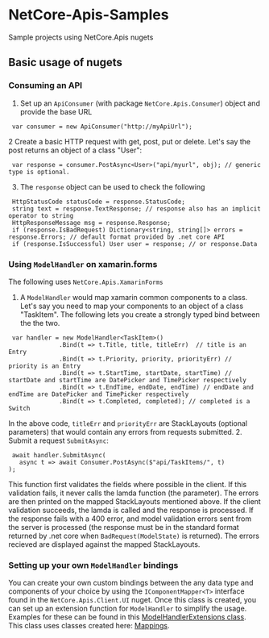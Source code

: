# NetCore-Apis-Samples
Sample projects using NetCore.Apis nugets


## Basic usage of nugets

### Consuming an API

 1. Set up an `ApiConsumer` (with package `NetCore.Apis.Consumer`) object and provide the base URL
 ```
  var consumer = new ApiConsumer("http://myApiUrl");
 ```
  2 Create a basic HTTP request with get, post, put or delete. Let's say the post returns an object of a class "User":
  ```
   var response = consumer.PostAsync<User>("api/myurl", obj); // generic type is optional. 
  ```
  3. The `response` object can be used to check the following
  ```
   HttpStatusCode statusCode = response.StatusCode;
   string text = response.TextResponse; // response also has an implicit operator to string
   HttpResponseMessage msg = response.Response;
   if (response.IsBadRequest) Dictionary<string, string[]> errors = response.Errors; // default format provided by .net core API
   if (response.IsSuccessful) User user = response; // or response.Data
  ```
 ### Using `ModelHandler` on xamarin.forms
 The following uses `NetCore.Apis.XamarinForms`
  1. A `ModelHandler` would map xamarin common components to a class. Let's say you need to map your components to an object of a class "TaskItem". The following lets you create a strongly typed bind between the the two. 
  ```
   var handler = new ModelHandler<TaskItem>()
                .Bind(t => t.Title, title, titleErr)  // title is an Entry
                .Bind(t => t.Priority, priority, priorityErr) // priority is an Entry
                .Bind(t => t.StartTime, startDate, startTime) // startDate and startTime are DatePicker and TimePicker respectively
                .Bind(t => t.EndTime, endDate, endTime) // endDate and endTime are DatePicker and TimePicker respectively
                .Bind(t => t.Completed, completed); // completed is a Switch
  ```
   In the above code, `titleErr` and `priorityErr` are StackLayouts (optional parameters) that would contain any errors from requests submitted. 
   2. Submit a request `SubmitAsync`:
   ```
    await handler.SubmitAsync(
      async t => await Consumer.PostAsync($"api/TaskItems/", t)
   );
   ```
   This function first validates the fields where possible in the client. If this validation fails, it never calls the lamda function (the parameter). The errors are then printed on the mapped StackLayouts mentioned above. If the client validation succeeds, the lamda is called and the response is processed. If the response fails with a 400 error, and model validation errors sent from the server is processed (the response must be in the standard format returned by .net core when `BadRequest(ModelState)` is returned). The errors recieved are displayed against the mapped StackLayouts. 
   
### Setting up your own `ModelHandler` bindings
You can create your own custom bindings between the any data type and components of your choice by using the `IComponentMapper<T>` interface found in the `NetCore.Apis.Client.UI` nuget. Once this class is created, you can set up an extension function for `ModelHandler` to simplify the usage. Examples for these can be found in this [ModelHandlerExtensions class](https://github.com/neville-nazerane/NetCore-Apis/blob/master/NetCore.Apis.XamarinForms/Extensions/ModelHandlerExtensions.cs). This class uses classes created here: [Mappings](https://github.com/neville-nazerane/NetCore-Apis/tree/master/NetCore.Apis.XamarinForms/Mapping). 

   
   
